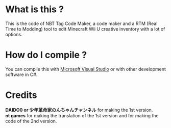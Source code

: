 # What is this ?
This is the code of NBT Tag Code Maker, a code maker and a RTM (Real Time to Modding) tool to edit Minecraft Wii U creative inventory with a lot of options.      

# How do I compile ? 
You can compile this with [Microsoft Visual Studio](https://visualstudio.microsoft.com/) or with other development software in C#.

# Credits
**DAIDO0 or 少年革命家のんちゃんチャンネル** for making the 1st version.    
**nt games** for making the translation of the 1st version and for making the code of the 2nd version.    
